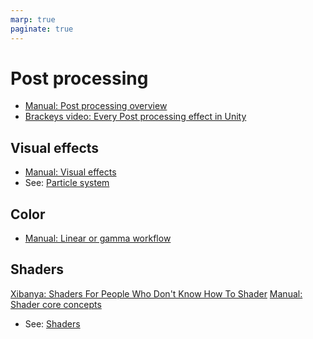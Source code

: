 ```yaml
---
marp: true
paginate: true
---
```

<!-- headingDivider: 3 -->
<!-- class: invert -->

# Post processing

* [Manual: Post processing overview](https://docs.unity3d.com/Manual/PostProcessingOverview.html)
* [Brackeys video: Every Post processing effect in Unity](https://www.youtube.com/watch?v=9tjYz6Ab0oc)


## Visual effects

* [Manual: Visual effects](https://docs.unity3d.com/Manual/visual-effects.html)
* See: [Particle system](particle-system.md)
## Color

* [Manual: Linear or gamma workflow](https://docs.unity3d.com/Manual/LinearRendering-LinearOrGammaWorkflow.html)

## Shaders

[Xibanya: Shaders For People Who Don't Know How To Shader](https://github.com/Xibanya/ShaderTutorials)
[Manual: Shader core concepts](https://docs.unity3d.com/Manual/ShadersOverview.html)
* See: [Shaders](shaders.md)

